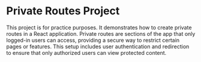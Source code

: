 # Private Routes Project

This project is for practice purposes. It demonstrates how to create private routes in a React application. Private routes are sections of the app that only logged-in users can access, providing a secure way to restrict certain pages or features. This setup includes user authentication and redirection to ensure that only authorized users can view protected content.
